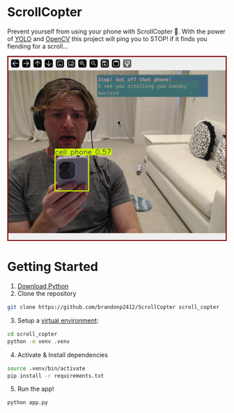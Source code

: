 # ScrollCopter

Prevent yourself from using your phone with ScrollCopter 🚁. With the power of
[YOLO](https://docs.ultralytics.com/) and [OpenCV](https://opencv.org/) this
project will ping you to STOP! if it finds you fiending for a scroll...

![Phone spotted](./phone-spotted.png)

# Getting Started

1. [Download Python](https://www.python.org/downloads/)
2. Clone the repository

```sh
git clone https://github.com/brandonp2412/ScrollCopter scroll_copter
```

3. Setup a [virtual environment](https://docs.python.org/3/library/venv.html):

```sh
cd scroll_copter
python -m venv .venv
```

4. Activate & Install dependencies

```sh
source .venv/bin/activate
pip install -r requirements.txt
```

5. Run the app!

```sh
python app.py
```
